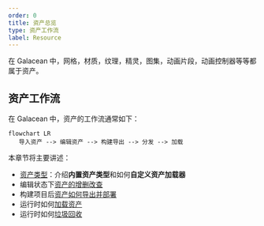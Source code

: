 ```yaml
---
order: 0
title: 资产总览
type: 资产工作流
label: Resource
---
```


在 Galacean 中，网格，材质，纹理，精灵，图集，动画片段，动画控制器等等都属于资产。

## 资产工作流

在 Galacean 中，资产的工作流通常如下：

```mermaid
flowchart LR
   导入资产 --> 编辑资产 --> 构建导出 --> 分发 --> 加载
```

本章节将主要讲述：

- [资产类型](/docs/assets-type)：介绍**内置资产类型**和如何**自定义资产加载器**
- 编辑状态下[资产的增删改查](/docs/assets-interface)
- 构建项目后[资产如何导出并部署](/docs/assets-build)
- 运行时如何[加载资产](/docs/assets-load)
- 运行时如何[垃圾回收](/docs/assets-gc)
